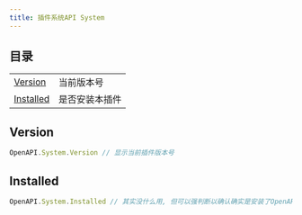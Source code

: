 ```yaml
---
title: 插件系统API System
---
```


## 目录

|                         |                |
| ----------------------- | -------------- |
| [Version](#version)     | 当前版本号     |
| [Installed](#installed) | 是否安装本插件 |

## Version

```ts [ts]
OpenAPI.System.Version // 显示当前插件版本号
```

## Installed

```ts [ts]
OpenAPI.System.Installed // 其实没什么用, 但可以强判断以确认确实是安装了OpenAPI
```
